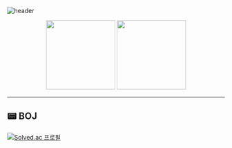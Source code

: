 ![header](https://capsule-render.vercel.app/api?type=waving&color=gradient&customColorList=FFE5B9,FFDDE2,FFF0F5&height=200&text=jiminkim&fontSize=50&fontAlign=80&animation=twinkling)


<p align="center">
  <img src="https://github-readme-stats.vercel.app/api?username=K-Junyyy&show_icons=true&theme=radical" height="160px"/>
  <img src="https://github-readme-stats.vercel.app/api/top-langs/?username=jinnieusLab&layout=compact&theme=cobalt" height="160px"/>
</p>

---

## 📟 BOJ

[![Solved.ac 프로필](http://mazassumnida.wtf/api/v2/generate_badge?boj=geniuslab)](https://solved.ac/geniuslab)
